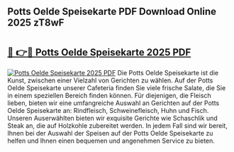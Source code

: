 ## Potts Oelde Speisekarte PDF Download Online 2025 zT8wF

# <h2><a href="http://gcbtrq.nevu.top/?p=Potts+Oelde+Speisekarte">🔗 👉🔴 Potts Oelde Speisekarte 2025 PDF</a></h2>

[![Potts Oelde Speisekarte 2025 PDF](https://i.imgur.com/dBaPXMq.png)](http://gcbtrq.nevu.top/?p=Potts+Oelde+Speisekarte)
Die Potts Oelde Speisekarte ist die Kunst, zwischen einer Vielzahl von Gerichten zu wählen. Auf der Potts Oelde Speisekarte unserer Cafeteria finden Sie viele frische Salate, die Sie in einem speziellen Bereich finden können. Für diejenigen, die Fleisch lieben, bieten wir eine umfangreiche Auswahl an Gerichten auf der Potts Oelde Speisekarte an: Rindfleisch, Schweinefleisch, Huhn und Fisch. Unseren Auserwählten bieten wir exquisite Gerichte wie Schaschlik und Steak an, die auf Holzkohle zubereitet werden. In jedem Fall sind wir bereit, Ihnen bei der Auswahl der Speisen auf der Potts Oelde Speisekarte zu helfen und Ihnen einen bequemen und angenehmen Service zu bieten.
